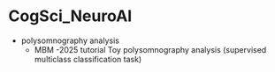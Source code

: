 # CogSci_NeuroAI
- polysomnography analysis
  - MBM -2025 tutorial Toy polysomnography analysis (supervised multiclass classification task)
    
